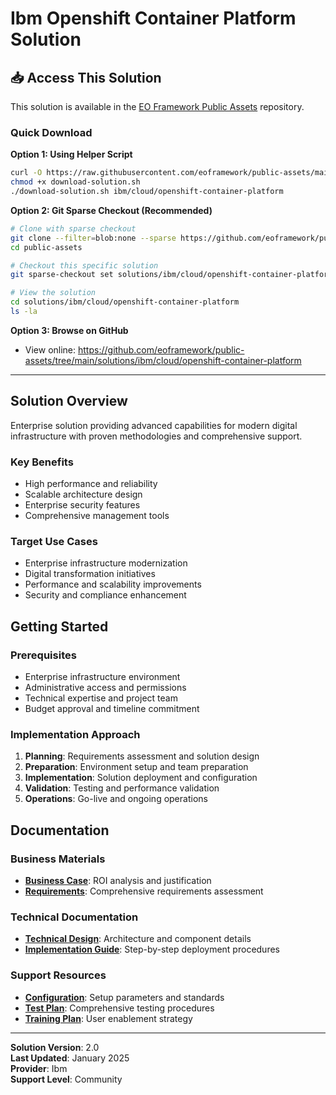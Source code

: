# Ibm Openshift Container Platform Solution
## 📥 Access This Solution

This solution is available in the [EO Framework Public Assets](https://github.com/eoframework/public-assets) repository.

### Quick Download

**Option 1: Using Helper Script**
```bash
curl -O https://raw.githubusercontent.com/eoframework/public-assets/main/download-solution.sh
chmod +x download-solution.sh
./download-solution.sh ibm/cloud/openshift-container-platform
```

**Option 2: Git Sparse Checkout (Recommended)**
```bash
# Clone with sparse checkout
git clone --filter=blob:none --sparse https://github.com/eoframework/public-assets.git
cd public-assets

# Checkout this specific solution
git sparse-checkout set solutions/ibm/cloud/openshift-container-platform

# View the solution
cd solutions/ibm/cloud/openshift-container-platform
ls -la
```

**Option 3: Browse on GitHub**
- View online: https://github.com/eoframework/public-assets/tree/main/solutions/ibm/cloud/openshift-container-platform

---



## Solution Overview

Enterprise solution providing advanced capabilities for modern digital infrastructure with proven methodologies and comprehensive support.

### Key Benefits
- High performance and reliability
- Scalable architecture design
- Enterprise security features
- Comprehensive management tools

### Target Use Cases
- Enterprise infrastructure modernization
- Digital transformation initiatives
- Performance and scalability improvements
- Security and compliance enhancement

## Getting Started

### Prerequisites
- Enterprise infrastructure environment
- Administrative access and permissions
- Technical expertise and project team
- Budget approval and timeline commitment

### Implementation Approach
1. **Planning**: Requirements assessment and solution design
2. **Preparation**: Environment setup and team preparation
3. **Implementation**: Solution deployment and configuration
4. **Validation**: Testing and performance validation
5. **Operations**: Go-live and ongoing operations

## Documentation

### Business Materials
- **[Business Case](presales/business-case.md)**: ROI analysis and justification
- **[Requirements](presales/requirements-questionnaire.csv)**: Comprehensive requirements assessment

### Technical Documentation  
- **[Technical Design](delivery/detailed-design.md)**: Architecture and component details
- **[Implementation Guide](delivery/implementation-guide.md)**: Step-by-step deployment procedures

### Support Resources
- **[Configuration](delivery/configuration.csv)**: Setup parameters and standards
- **[Test Plan](delivery/test-plan.csv)**: Comprehensive testing procedures
- **[Training Plan](delivery/training-plan.csv)**: User enablement strategy

---

**Solution Version**: 2.0  
**Last Updated**: January 2025  
**Provider**: Ibm  
**Support Level**: Community
